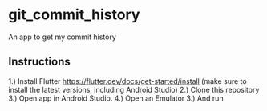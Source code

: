 # git_commit_history

An app to get my commit history

## Instructions

1.) Install Flutter https://flutter.dev/docs/get-started/install (make sure to install the latest versions, including Android Studio)
2.) Clone this repository
3.) Open app in Android Studio.
4.) Open an Emulator
3.) And run